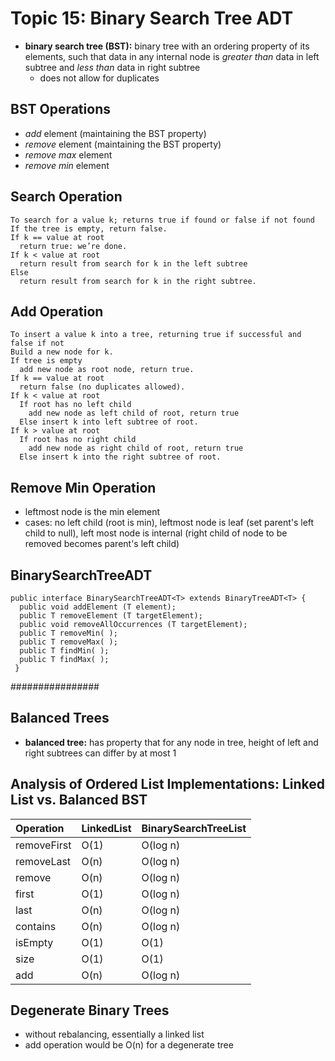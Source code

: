 # Topic 15: Binary Search Tree ADT
* **binary search tree (BST):** binary tree with an ordering property of its elements, such that data in any internal node is *greater than* data in left subtree and *less than* data in right subtree
  * does not allow for duplicates

## BST Operations
* *add* element (maintaining the BST property)
* *remove* element (maintaining the BST property)
* *remove max* element
* *remove min* element

## Search Operation
```
To search for a value k; returns true if found or false if not found
If the tree is empty, return false.
If k == value at root
  return true: we’re done.
If k < value at root
  return result from search for k in the left subtree
Else
  return result from search for k in the right subtree.
```

## Add Operation
```
To insert a value k into a tree, returning true if successful and false if not
Build a new node for k.
If tree is empty
  add new node as root node, return true.
If k == value at root
  return false (no duplicates allowed).
If k < value at root
  If root has no left child
    add new node as left child of root, return true
  Else insert k into left subtree of root.
If k > value at root
  If root has no right child
    add new node as right child of root, return true
  Else insert k into the right subtree of root.
```

## Remove Min Operation
* leftmost node is the min element
* cases: no left child (root is min), leftmost node is leaf (set parent's left child to null), left most node is internal (right child of node to be removed becomes parent's left child)

## BinarySearchTreeADT
```
public interface BinarySearchTreeADT<T> extends BinaryTreeADT<T> {
  public void addElement (T element);
  public T removeElement (T targetElement);
  public void removeAllOccurrences (T targetElement);
  public T removeMin( );
  public T removeMax( );
  public T findMin( );
  public T findMax( );
 }
```

 ################

## Balanced Trees
* **balanced tree:** has property that for any node in tree, height of left and right subtrees can differ by at most 1

## Analysis of Ordered List Implementations: Linked List vs. Balanced BST
| Operation      | LinkedList     | BinarySearchTreeList |
| :------------- | :------------- | :------------- |
| removeFirst    |   O(1)         | O(log n) |
| removeLast     | O(n)           | O(log n) |
| remove         | O(n)           | O(log n) |
| first          | O(1)           | O(log n) |
| last           | O(n)           | O(log n) |
| contains       | O(n)           | O(log n) |
| isEmpty        | O(1)           | O(1) |
| size           | O(1)           | O(1) |
| add            | O(n)           | O(log n) |

## Degenerate Binary Trees
* without rebalancing, essentially a linked list
* add operation would be O(n) for a degenerate tree 
